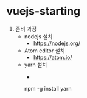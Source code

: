 # vuejs-starting

1. 준비 과정
	* nodejs 설치
		- <https://nodejs.org/>
	* Atom editor 설치
		- <https://atom.io/>
	* yarn 설치
		- ```
		npm -g install yarn
		```
